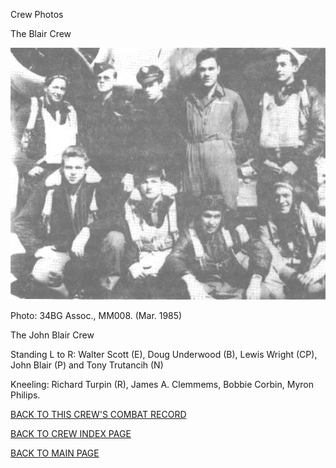 
Crew Photos






 




The Blair Crew  
  

![](Blair.jpg)  

Photo: 34BG Assoc., MM008. (Mar. 1985\)  

The John Blair Crew  

Standing L to R: Walter Scott (E), Doug Underwood (B), Lewis Wright (CP), John Blair (P) and Tony Trutancih (N)  

Kneeling: Richard Turpin (R), James A. Clemmems, Bobbie Corbin, Myron Philips.  
  

[BACK TO THIS CREW'S COMBAT RECORD](crews/Blair.md)  

[BACK TO CREW INDEX PAGE](000crews.md)  

[BACK TO MAIN PAGE](index.html)


